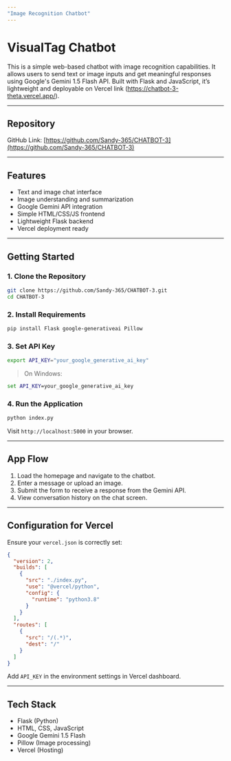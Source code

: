 ```yaml
---
"Image Recognition Chatbot"
---
```


# VisualTag Chatbot

This is a simple web-based chatbot with image recognition capabilities. It allows users to send text or image inputs and get meaningful responses using Google's Gemini 1.5 Flash API. Built with Flask and JavaScript, it’s lightweight and deployable on Vercel link (https://chatbot-3-theta.vercel.app/).

---

## Repository

GitHub Link: [https://github.com/Sandy-365/CHATBOT-3](https://github.com/Sandy-365/CHATBOT-3)

---

## Features

- Text and image chat interface  
- Image understanding and summarization  
- Google Gemini API integration  
- Simple HTML/CSS/JS frontend  
- Lightweight Flask backend  
- Vercel deployment ready

---

## Getting Started

### 1. Clone the Repository

```bash
git clone https://github.com/Sandy-365/CHATBOT-3.git
cd CHATBOT-3
```

### 2. Install Requirements

```bash
pip install Flask google-generativeai Pillow
```

### 3. Set API Key

```bash
export API_KEY="your_google_generative_ai_key"
```

> On Windows:

```cmd
set API_KEY=your_google_generative_ai_key
```

### 4. Run the Application

```bash
python index.py
```

Visit `http://localhost:5000` in your browser.

---

## App Flow

1. Load the homepage and navigate to the chatbot.  
2. Enter a message or upload an image.  
3. Submit the form to receive a response from the Gemini API.  
4. View conversation history on the chat screen.

---

## Configuration for Vercel

Ensure your `vercel.json` is correctly set:

```json
{
  "version": 2,
  "builds": [
    {
      "src": "./index.py",
      "use": "@vercel/python",
      "config": {
        "runtime": "python3.8"
      }
    }
  ],
  "routes": [
    {
      "src": "/(.*)",
      "dest": "/"
    }
  ]
}
```

Add `API_KEY` in the environment settings in Vercel dashboard.

---

## Tech Stack

- Flask (Python)  
- HTML, CSS, JavaScript  
- Google Gemini 1.5 Flash  
- Pillow (Image processing)  
- Vercel (Hosting)

